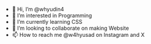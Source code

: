 - 👋 Hi, I’m @whyudin4
- 👀 I’m interested in Programming
- 🌱 I’m currently learning CSS
- 💞️ I’m looking to collaborate on making Website
- 📫 How to reach me @w4hyusad on Instagram and X

<!---
whyudin4/whyudin4 is a ✨ special ✨ repository because its `README.md` (this file) appears on your GitHub profile.
You can click the Preview link to take a look at your changes.
--->
